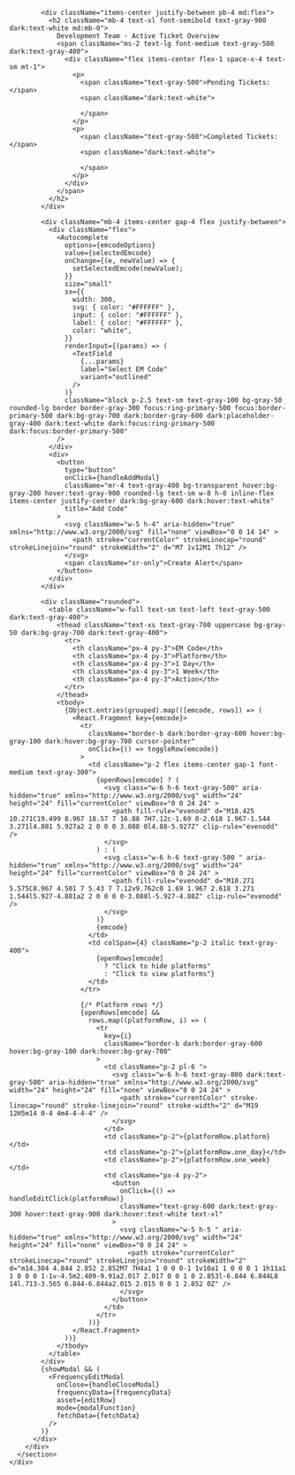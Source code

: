 <div id="reviews" role="tabpanel">
      <section className="bg-gray-50 dark:bg-gray-900 py-3 sm:py-5">
        <div className="mx-auto max-w-screen-xl px-4 2xl:px-0">
          <div className="mb-4 divide-y divide-gray-200 rounded-lg border border-gray-200 bg-white p-4 shadow-sm dark:divide-gray-700 dark:border-gray-700 dark:bg-gray-800 md:p-6">

            <div className="items-center justify-between pb-4 md:flex">
              <h2 className="mb-4 text-xl font-semibold text-gray-900 dark:text-white md:mb-0">
                Development Team - Active Ticket Overview
                <span className="ms-2 text-lg font-medium text-gray-500 dark:text-gray-400">
                  <div className="flex items-center flex-1 space-x-4 text-sm mt-1">
                    <p>
                      <span className="text-gray-500">Pending Tickets: </span>
                      <span className="dark:text-white">
                        
                      </span>
                    </p>
                    <p>
                      <span className="text-gray-500">Completed Tickets: </span>
                      <span className="dark:text-white">
                        
                      </span>
                    </p>
                  </div>
                </span>
              </h2>
            </div>

            <div className="mb-4 items-center gap-4 flex justify-between">
              <div className="flex">
                <Autocomplete
                  options={emcodeOptions}
                  value={selectedEmcode}
                  onChange={(e, newValue) => {
                    setSelectedEmcode(newValue);
                  }}
                  size="small"
                  sx={{
                    width: 300,
                    svg: { color: "#FFFFFF" },
                    input: { color: "#FFFFFF" },
                    label: { color: "#FFFFFF" },
                    color: "white",
                  }}
                  renderInput={(params) => (
                    <TextField
                      {...params}
                      label="Select EM Code"
                      variant="outlined"
                    />
                  )}
                  className="block p-2.5 text-sm text-gray-100 bg-gray-50 rounded-lg border border-gray-300 focus:ring-primary-500 focus:border-primary-500 dark:bg-gray-700 dark:border-gray-600 dark:placeholder-gray-400 dark:text-white dark:focus:ring-primary-500 dark:focus:border-primary-500"
                />
              </div>
              <div>
                <button
                  type="button"
                  onClick={handleAddModal}
                  className="mr-4 text-gray-400 bg-transparent hover:bg-gray-200 hover:text-gray-900 rounded-lg text-sm w-8 h-8 inline-flex items-center justify-center dark:bg-gray-600 dark:hover:text-white"
                  title="Add Code"
                >
                  <svg className="w-5 h-4" aria-hidden="true" xmlns="http://www.w3.org/2000/svg" fill="none" viewBox="0 0 14 14" >
                    <path stroke="currentColor" strokeLinecap="round" strokeLinejoin="round" strokeWidth="2" d="M7 1v12M1 7h12" />
                  </svg>
                  <span className="sr-only">Create Alert</span>
                </button>
              </div>
            </div>

            <div className="rounded">
              <table className="w-full text-sm text-left text-gray-500 dark:text-gray-400">
                <thead className="text-xs text-gray-700 uppercase bg-gray-50 dark:bg-gray-700 dark:text-gray-400">
                  <tr>
                    <th className="px-4 py-3">EM Code</th>
                    <th className="px-4 py-3">Platform</th>
                    <th className="px-4 py-3">1 Day</th>
                    <th className="px-4 py-3">1 Week</th>
                    <th className="px-4 py-3">Action</th>
                  </tr>
                </thead>
                <tbody>
                  {Object.entries(grouped).map(([emcode, rows]) => (
                    <React.Fragment key={emcode}>
                      <tr
                        className="border-b dark:border-gray-600 hover:bg-gray-100 dark:hover:bg-gray-700 cursor-pointer"
                        onClick={() => toggleRow(emcode)}
                      >
                        <td className="p-2 flex items-center gap-1 font-medium text-gray-300">
                          {openRows[emcode] ? (
                            <svg class="w-6 h-6 text-gray-500" aria-hidden="true" xmlns="http://www.w3.org/2000/svg" width="24" height="24" fill="currentColor" viewBox="0 0 24 24" >
                              <path fill-rule="evenodd" d="M18.425 10.271C19.499 8.967 18.57 7 16.88 7H7.12c-1.69 0-2.618 1.967-1.544 3.271l4.881 5.927a2 2 0 0 0 3.088 0l4.88-5.927Z" clip-rule="evenodd" />
                            </svg>
                          ) : (
                            <svg class="w-6 h-6 text-gray-500 " aria-hidden="true" xmlns="http://www.w3.org/2000/svg" width="24" height="24" fill="currentColor" viewBox="0 0 24 24" >
                              <path fill-rule="evenodd" d="M10.271 5.575C8.967 4.501 7 5.43 7 7.12v9.762c0 1.69 1.967 2.618 3.271 1.544l5.927-4.881a2 2 0 0 0 0-3.088l-5.927-4.88Z" clip-rule="evenodd" />
                            </svg>
                          )}
                          {emcode}
                        </td>
                        <td colSpan={4} className="p-2 italic text-gray-400">
                          {openRows[emcode]
                            ? "Click to hide platforms"
                            : "Click to view platforms"}
                        </td>
                      </tr>

                      {/* Platform rows */}
                      {openRows[emcode] &&
                        rows.map((platformRow, i) => (
                          <tr
                            key={i}
                            className="border-b dark:border-gray-600 hover:bg-gray-100 dark:hover:bg-gray-700"
                          >
                            <td className="p-2 pl-6 ">
                              <svg class="w-6 h-6 text-gray-800 dark:text-gray-500" aria-hidden="true" xmlns="http://www.w3.org/2000/svg" width="24" height="24" fill="none" viewBox="0 0 24 24" >
                                <path stroke="currentColor" stroke-linecap="round" stroke-linejoin="round" stroke-width="2" d="M19 12H5m14 0-4 4m4-4-4-4" />
                              </svg>
                            </td>
                            <td className="p-2">{platformRow.platform}</td>
                            <td className="p-2">{platformRow.one_day}</td>
                            <td className="p-2">{platformRow.one_week}</td>
                            <td className="px-4 py-2">
                              <button
                                onClick={() => handleEditClick(platformRow)}
                                className="text-gray-600 dark:text-gray-300 hover:text-gray-900 dark:hover:text-white text-xl"
                              >
                                <svg className="w-5 h-5 " aria-hidden="true" xmlns="http://www.w3.org/2000/svg" width="24" height="24" fill="none" viewBox="0 0 24 24" >
                                  <path stroke="currentColor" strokeLinecap="round" strokeLinejoin="round" strokeWidth="2" d="m14.304 4.844 2.852 2.852M7 7H4a1 1 0 0 0-1 1v10a1 1 0 0 0 1 1h11a1 1 0 0 0 1-1v-4.5m2.409-9.91a2.017 2.017 0 0 1 0 2.853l-6.844 6.844L8 14l.713-3.565 6.844-6.844a2.015 2.015 0 0 1 2.852 0Z" />
                                </svg>
                              </button>
                            </td>
                          </tr>
                        ))}
                    </React.Fragment>
                  ))}
                </tbody>
              </table>
            </div>
            {showModal && (
              <FrequencyEditModal
                onClose={handleCloseModal}
                frequencyData={frequencyData}
                asset={editRow}
                mode={modalFunction}
                fetchData={fetchData}
              />
            )}
          </div>
        </div>
      </section>
    </div>
